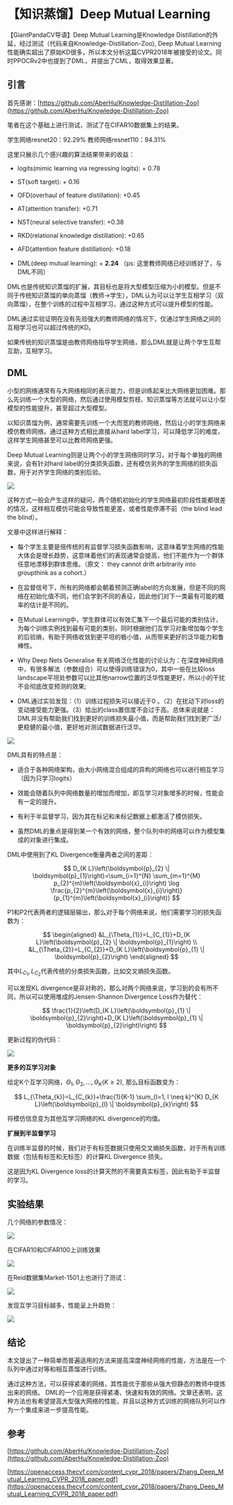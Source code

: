 # 【知识蒸馏】Deep Mutual Learning

【GiantPandaCV导语】Deep Mutual Learning是Knowledge Distillation的外延，经过测试（代码来自Knowledge-Distillation-Zoo), Deep Mutual Learning性能确实超出了原始KD很多，所以本文分析这篇CVPR2018年被接受的论文。同时PPOCRv2中也提到了DML，并提出了CML，取得效果显著。


## 引言

首先感谢：[https://github.com/AberHu/Knowledge-Distillation-Zoo](https://github.com/AberHu/Knowledge-Distillation-Zoo) 

笔者在这个基础上进行测试，测试了在CIFAR10数据集上的结果。

学生网络resnet20：92.29% 教师网络resnet110：94.31%

这里只展示几个感兴趣的算法结果带来的收益：

- logits(mimic learning via regressing logits): + 0.78

- ST(soft target): + 0.16

- OFD(overhaul of feature distillation): +0.45

- AT(attention transfer): +0.71

- NST(neural selective transfer): +0.38

- RKD(relational knowledge distillation): +0.65

- AFD(attention feature distillation): +0.18

- DML(deep mutual learning): + **2.24**  （ps: 这里教师网络已经训练好了，与DML不同）

DML也是传统知识蒸馏的扩展，其目标也是将大型模型压缩为小的模型。但是不同于传统知识蒸馏的单向蒸馏（教师→学生），DML认为可以让学生互相学习（双向蒸馏），在整个训练的过程中互相学习，通过这种方式可以提升模型的性能。

DML通过实验证明在没有先验强大的教师网络的情况下，仅通过学生网络之间的互相学习也可以超过传统的KD。

如果传统的知识蒸馏是由教师网络指导学生网络，那么DML就是让两个学生互帮互助，互相学习。


## DML

小型的网络通常有与大网络相同的表示能力，但是训练起来比大网络更加困难。那么先训练一个大型的网络，然后通过使用模型剪枝、知识蒸馏等方法就可以让小型模型的性能提升，甚至超过大型模型。

以知识蒸馏为例，通常需要先训练一个大而宽的教师网络，然后让小的学生网络来模仿教师网络。通过这种方式相比直接从hard label学习，可以降低学习的难度，这样学生网络甚至可以比教师网络更强。

Deep Mutual Learning则是让两个小的学生网络同时学习，对于每个单独的网络来说，会有针对hard label的分类损失函数，还有模仿另外的学生网络的损失函数，用于对齐学生网络的类别后验。

![](https://img-blog.csdnimg.cn/79ea09cd1f1e42d58ba5fa5caf0592a2.png?x-oss-process=image/watermark,type_ZHJvaWRzYW5zZmFsbGJhY2s,shadow_50,text_Q1NETiBAKnBwcnAq,size_20,color_FFFFFF,t_70,g_se,x_16)

这种方式一般会产生这样的疑问，两个随机初始化的学生网络最初阶段性能都很差的情况，这样相互模仿可能会导致性能更差，或者性能停滞不前（the blind lead the blind）。

文章中这样进行解释：

- 每个学生主要是倍传统的有监督学习损失函数影响，这意味着学生网络的性能大体会是增长趋势，这意味着他们的表现通常会提高，他们不能作为一个群体任意地漂移到群体思维。（原文： they cannot drift arbitrarily into groupthink as a cohort.）

- 在监督信号下，所有的网络都会朝着预测正确label的方向发展，但是不同的网络在初始化值不同，他们会学到不同的表征，因此他们对下一类最有可能的概率的估计是不同的。

- 在Mutual Learning中，学生群体可以有效汇集下一个最后可能的类别估计，为每个训练实例找到最有可能的类别，同时根据他们互学习对象增加每个学生的后验熵，有助于网络收敛到更平坦的极小值，从而带来更好的泛华能力和鲁棒性。

- Why Deep Nets Generalise 有关网络泛化性能的讨论认为：在深度神经网络中，有很多解法（参数组合）可以使得训练错误为0，其中一些在比较loss landscape平坦处参数可以比其他narrow位置的泛华性能更好，所以小的干扰不会彻底改变预测的效果;

- DML通过实验发现：（1）训练过程损失可以接近于0 。（2）在扰动下对loss的变动接受能力更强。（3）给出的class置信度不会过于高。总体来说就是：DML并没有帮助我们找到更好的训练损失最小值，而是帮助我们找到更广泛/更稳健的最小值，更好地对测试数据进行泛华。

![](https://img-blog.csdnimg.cn/00069de0bada4b28b2576f40e16f9921.png?x-oss-process=image/watermark,type_ZHJvaWRzYW5zZmFsbGJhY2s,shadow_50,text_Q1NETiBAKnBwcnAq,size_20,color_FFFFFF,t_70,g_se,x_16)

DML具有的特点是：

- 适合于各种网络架构，由大小网络混合组成的异构的网络也可以进行相互学习（因为只学习logits）

- 效能会随着队列中网络数量的增加而增加，即互学习对象增多的时候，性能会有一定的提升。

- 有利于半监督学习，因为其在标记和未标记数据上都激活了模仿损失。

- 虽然DML的重点是得到某一个有效的网络，整个队列中的网络可以作为模型集成的对象进行集成。


DML中使用到了KL Divergence衡量两者之间的差距：

$$
D_{K L}\left(\boldsymbol{p}_{2} \| \boldsymbol{p}_{1}\right)=\sum_{i=1}^{N} \sum_{m=1}^{M} p_{2}^{m}\left(\boldsymbol{x}_{i}\right) \log \frac{p_{2}^{m}\left(\boldsymbol{x}_{i}\right)}{p_{1}^{m}\left(\boldsymbol{x}_{i}\right)}
$$


P1和P2代表两者的逻辑层输出，那么对于每个网络来说，他们需要学习的损失函数为：

$$
\begin{aligned}
&L_{\Theta_{1}}=L_{C_{1}}+D_{K L}\left(\boldsymbol{p}_{2} \| \boldsymbol{p}_{1}\right) \\
&L_{\Theta_{2}}=L_{C_{2}}+D_{K L}\left(\boldsymbol{p}_{1} \| \boldsymbol{p}_{2}\right)
\end{aligned}
$$


其中$L_{C_{1}},L_{C_{2}}$代表传统的分类损失函数，比如交叉熵损失函数。

可以发现KL divergence是非对称的，那么对两个网络来说，学习到的会有所不同，所以可以使用堆成的Jensen-Shannon Divergence Loss作为替代：

$$
\frac{1}{2}\left(D_{K L}\left(\boldsymbol{p}_{1} \| \boldsymbol{p}_{2}\right)+D_{K L}\left(\boldsymbol{p}_{1} \| \boldsymbol{p}_{2}\right)\right)
$$


更新过程的伪代码：

![](https://img-blog.csdnimg.cn/c16b7794bdc542b09750c8472e3c7187.png?x-oss-process=image/watermark,type_ZHJvaWRzYW5zZmFsbGJhY2s,shadow_50,text_Q1NETiBAKnBwcnAq,size_20,color_FFFFFF,t_70,g_se,x_16)


**更多的互学习对象** 

给定K个互学习网络，$\Theta_{1}, \Theta_{2}, \ldots, \Theta_{K}(K \geq 2)$, 那么目标函数变为：

$$
L_{\Theta_{k}}=L_{C_{k}}+\frac{1}{K-1} \sum_{l=1, l \neq k}^{K} D_{K L}\left(\boldsymbol{p}_{l} \| \boldsymbol{p}_{k}\right)
$$


将模仿信息变为其他互学习网络的KL divergence的均值。


**扩展到半监督学习** 

在训练半监督的时候，我们对于有标签数据只使用交叉熵损失函数，对于所有训练数据（包括有标签和无标签）的计算KL Divergence 损失。

这是因为KL Divergence loss的计算天然的不需要真实标签，因此有助于半监督的学习。


## 实验结果

几个网络的参数情况：

![](https://img-blog.csdnimg.cn/35bcf69623094e36b336cd66c6ea6372.png)

在CIFAR10和CIFAR100上训练效果

![](https://img-blog.csdnimg.cn/3b6e046feb814cfab5765b95dbc38dc3.png?x-oss-process=image/watermark,type_ZHJvaWRzYW5zZmFsbGJhY2s,shadow_50,text_Q1NETiBAKnBwcnAq,size_20,color_FFFFFF,t_70,g_se,x_16)

在Reid数据集Market-1501上也进行了测试：

![](https://img-blog.csdnimg.cn/f6276d498a5c428e9b2183d6a4d76a16.png)

发现互学习目标越多，性能呈上升趋势：

![](https://img-blog.csdnimg.cn/b251f61aed284dc48685f3e0536d115f.png?x-oss-process=image/watermark,type_ZHJvaWRzYW5zZmFsbGJhY2s,shadow_50,text_Q1NETiBAKnBwcnAq,size_20,color_FFFFFF,t_70,g_se,x_16)


## 结论

本文提出了一种简单而普遍适用的方法来提高深度神经网络的性能，方法是在一个队列中通过对等和相互蒸馏进行训练。

通过这种方法，可以获得紧凑的网络，其性能优于那些从强大但静态的教师中提炼出来的网络。
DML的一个应用是获得紧凑、快速和有效的网络。文章还表明，这种方法也有希望提高大型强大网络的性能，并且以这种方式训练的网络队列可以作为一个集成来进一步提高性能。


## 参考

[https://github.com/AberHu/Knowledge-Distillation-Zoo](https://github.com/AberHu/Knowledge-Distillation-Zoo) 

[https://openaccess.thecvf.com/content_cvpr_2018/papers/Zhang_Deep_Mutual_Learning_CVPR_2018_paper.pdf](https://openaccess.thecvf.com/content_cvpr_2018/papers/Zhang_Deep_Mutual_Learning_CVPR_2018_paper.pdf)

